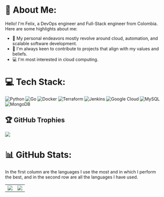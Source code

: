 # 💫 About Me:

Hello! I'm Felix, a DevOps engineer and Full-Stack engineer from Colombia. Here are some highlights about me:<br>

- 🚀 My personal endeavors mostly revolve around cloud, automation, and scalable software development.<br>
- 🤝 I'm always keen to contribute to projects that align with my values and beliefs.<br>
- 💻 I'm most interested in cloud computing.

# 💻 Tech Stack:

![Python](https://img.shields.io/badge/python-3670A0?style=for-the-badge&logo=python&logoColor=ffdd54) ![Go](https://img.shields.io/badge/go-%2300ADD8.svg?style=for-the-badge&logo=go&logoColor=white)  ![Docker](https://img.shields.io/badge/docker-%230db7ed.svg?style=for-the-badge&logo=docker&logoColor=white) ![Terraform](https://img.shields.io/badge/terraform-%235835CC.svg?style=for-the-badge&logo=terraform&logoColor=white) ![Jenkins](https://img.shields.io/badge/jenkins-%232C5263.svg?style=for-the-badge&logo=jenkins&logoColor=white) ![Google Cloud](https://img.shields.io/badge/GoogleCloud-%234285F4.svg?style=for-the-badge&logo=google-cloud&logoColor=white) ![MySQL](https://img.shields.io/badge/mysql-%2300000f.svg?style=for-the-badge&logo=mysql&logoColor=white) ![MongoDB](https://img.shields.io/badge/MongoDB-%234ea94b.svg?style=for-the-badge&logo=mongodb&logoColor=white)

## 🏆 GitHub Trophies

![](https://github-profile-trophy.vercel.app/?username=felixasela&theme=tokyonight&no-frame=false&no-bg=true&margin-w=4)

# 📊 GitHub Stats:


In the first column are the languages I use the most and in which I perform the best, and in the second row are all the languages I have used.

<div align="center">
  <table>
    <tr>
      <td align="center">
        <img src="https://github-readme-stats.vercel.app/api/top-langs/?username=felixasela&theme=tokyonight&layout=compact&hide=html,cmake,swift,c,typescript,kotlin,objective-c" />
      </td>
      <td align="center">
        <img src="https://github-readme-stats.vercel.app/api/top-langs/?username=felixasela&theme=tokyonight&layout=compact&hide" />
      </td>
    </tr>
  </table>
</div>
